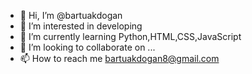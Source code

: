 - 👋 Hi, I’m @bartuakdogan
- 👀 I’m interested in developing
- 🌱 I’m currently learning Python,HTML,CSS,JavaScript
- 💞️ I’m looking to collaborate on ...
- 📫 How to reach me bartuakdogan8@gmail.com

<!---
bartuakdogan/bartuakdogan is a ✨ special ✨ repository because its `README.md` (this file) appears on your GitHub profile.
You can click the Preview link to take a look at your changes.
--->
